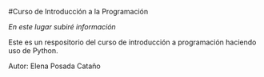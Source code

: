 ﻿#Curso de Introducción a la Programación

_En este lugar subiré información_


Este es un respositorio del curso de introducción a programación haciendo uso de Python.

Autor: Elena Posada Cataño

